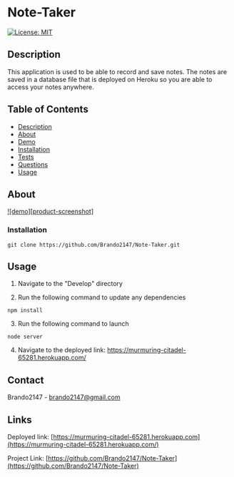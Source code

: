 
# Note-Taker

[![License: MIT](https://img.shields.io/badge/License-MIT-yellow.svg)](https://opensource.org/licensesMIT)


## Description
This application is used to be able to record and save notes. The notes are saved in a database file that is deployed on Heroku so you are able to access your notes anywhere. 



## Table of Contents
* [Description](#Description)
* [About](#About)
* [Demo](#Demo)
* [Installation](#Installation)
* [Tests](#Tests)
* [Questions](#Questions)
* [Usage](#Usage)



## About 
[![demo][product-screenshot]](./Develop/Assets/NoteTaker.png)



### Installation

```
git clone https://github.com/Brando2147/Note-Taker.git
```


## Usage

1. Navigate to the "Develop" directory 

2. Run the following command to update any dependencies
```
npm install
``` 
3. Run the following command to launch
```
node server
```
4. Navigate to the deployed link: https://murmuring-citadel-65281.herokuapp.com/



## Contact
Brando2147 - brando2147@gmail.com


## Links 

Deployed link: [https://murmuring-citadel-65281.herokuapp.com](https://murmuring-citadel-65281.herokuapp.com/)

Project Link: [https://github.com/Brando2147/Note-Taker](https://github.com/Brando2147/Note-Taker)
